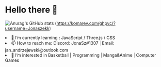 <h1> Hello there 👋 </h1> 

![Anurag's GitHub stats](https://github-readme-stats.vercel.app/api?username=Jonaszekk&show_icons=true&theme=transparent)
(https://komarev.com/ghpvc/?username=Jonaszekk)

<li> 🌱 I’m currently learning : JavaScript / Three.js / CSS <br/></li>
<li> 📫 How to reach me: Discord: JonaSz#1307 | Email: jan_andrzejewski@outlook.com <br/></li>
<li> 👀 I’m interested in Basketball | Programming | Manga&Anime | Computer Games <br/></li>

